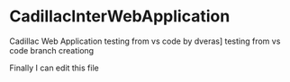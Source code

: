 # CadillacInterWebApplication
Cadillac Web Application 
testing from vs code by dveras]
testing from vs code branch creationg

Finally I can edit this file
